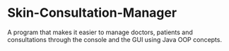 # Skin-Consultation-Manager
A program that makes it easier to manage doctors, patients and consultations through the console and the GUI using Java OOP concepts.
